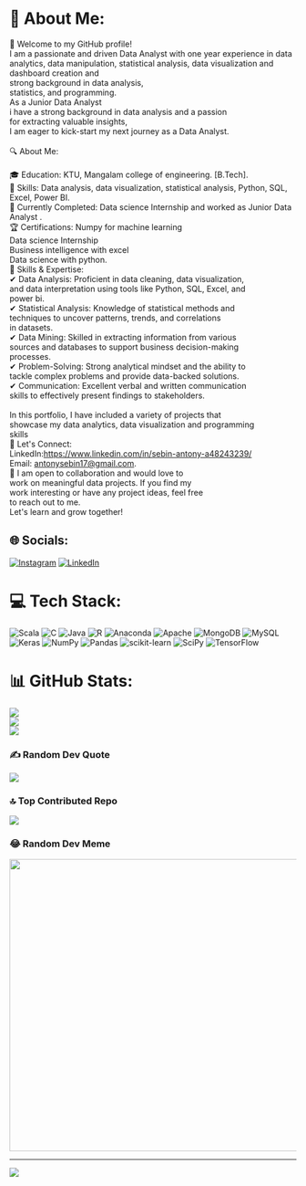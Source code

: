 # 💫 About Me:
👋 Welcome to my GitHub profile!<br> I am a passionate and driven Data Analyst  with one year experience in data analytics,
data manipulation, statistical analysis, data visualization and dashboard creation and <br>strong background in data analysis, <br>statistics, and programming.<br>As a Junior Data Analyst <br>i have a strong background in data analysis and a passion <br>for extracting valuable insights, <br>I am eager to kick-start my next journey as a Data Analyst.<br><br>🔍 About Me:<br><br>🎓 Education: KTU, Mangalam college of engineering. [B.Tech].<br>💼 Skills: Data analysis, data visualization, statistical analysis, Python, SQL, Excel, Power BI.<br>🌱 Currently Completed: Data science Internship and worked as Junior Data Analyst
.<br>🏆 Certifications: Numpy for machine learning<br> Data science Internship <br>Business intelligence with excel <br>  Data science with python.<br>🔬 Skills & Expertise:<br>✔ Data Analysis: Proficient in data cleaning, data visualization,<br> and data interpretation using tools like Python, SQL, Excel, and <br>power bi.<br>✔ Statistical Analysis: Knowledge of statistical methods and <br>techniques to uncover patterns, trends, and correlations<br> in datasets.<br>✔ Data Mining: Skilled in extracting information from various<br> sources and databases to support business decision-making<br> processes.<br>✔ Problem-Solving: Strong analytical mindset and the ability to<br> tackle complex problems and provide data-backed solutions.<br>✔ Communication: Excellent verbal and written communication<br> skills to effectively present findings to stakeholders.<br><br>In this portfolio, I have included a variety of projects that<br> showcase my data analytics, data visualization and programming<br>skills<br>📧 Let's Connect:<br>LinkedIn:https://www.linkedin.com/in/sebin-antony-a48243239/<br>Email: antonysebin17@gmail.com.<br>🤝 I am open to collaboration and would love to <br>work on meaningful data projects. If you find my <br>work interesting or have any project ideas, feel free <br>to reach out to me. <br>Let's learn and grow together!


## 🌐 Socials:
[![Instagram](https://img.shields.io/badge/Instagram-%23E4405F.svg?logo=Instagram&logoColor=white)](https://instagram.com/mr__sebs) [![LinkedIn](https://img.shields.io/badge/LinkedIn-%230077B5.svg?logo=linkedin&logoColor=white)](https://www.linkedin.com/in/antony-sebin/) 

# 💻 Tech Stack:
![Scala](https://img.shields.io/badge/scala-%23DC322F.svg?style=for-the-badge&logo=scala&logoColor=white) ![C](https://img.shields.io/badge/c-%2300599C.svg?style=for-the-badge&logo=c&logoColor=white) ![Java](https://img.shields.io/badge/java-%23ED8B00.svg?style=for-the-badge&logo=java&logoColor=white) ![R](https://img.shields.io/badge/r-%23276DC3.svg?style=for-the-badge&logo=r&logoColor=white) ![Anaconda](https://img.shields.io/badge/Anaconda-%2344A833.svg?style=for-the-badge&logo=anaconda&logoColor=white) ![Apache](https://img.shields.io/badge/apache-%23D42029.svg?style=for-the-badge&logo=apache&logoColor=white) ![MongoDB](https://img.shields.io/badge/MongoDB-%234ea94b.svg?style=for-the-badge&logo=mongodb&logoColor=white) ![MySQL](https://img.shields.io/badge/mysql-%2300f.svg?style=for-the-badge&logo=mysql&logoColor=white) ![Keras](https://img.shields.io/badge/Keras-%23D00000.svg?style=for-the-badge&logo=Keras&logoColor=white) ![NumPy](https://img.shields.io/badge/numpy-%23013243.svg?style=for-the-badge&logo=numpy&logoColor=white) ![Pandas](https://img.shields.io/badge/pandas-%23150458.svg?style=for-the-badge&logo=pandas&logoColor=white) ![scikit-learn](https://img.shields.io/badge/scikit--learn-%23F7931E.svg?style=for-the-badge&logo=scikit-learn&logoColor=white) ![SciPy](https://img.shields.io/badge/SciPy-%230C55A5.svg?style=for-the-badge&logo=scipy&logoColor=%white) ![TensorFlow](https://img.shields.io/badge/TensorFlow-%23FF6F00.svg?style=for-the-badge&logo=TensorFlow&logoColor=white)
# 📊 GitHub Stats:
![](https://github-readme-stats.vercel.app/api?username=antonysebin&theme=tokyonight&hide_border=false&include_all_commits=false&count_private=false)<br/>
![](https://github-readme-streak-stats.herokuapp.com/?user=antonysebin&theme=tokyonight&hide_border=false)<br/>
![](https://github-readme-stats.vercel.app/api/top-langs/?username=antonysebin&theme=tokyonight&hide_border=false&include_all_commits=false&count_private=false&layout=compact)

### ✍️ Random Dev Quote
![](https://quotes-github-readme.vercel.app/api?type=horizontal&theme=radical)

### 🔝 Top Contributed Repo
![](https://github-contributor-stats.vercel.app/api?username=antonysebin&limit=5&theme=dark&combine_all_yearly_contributions=true)

### 😂 Random Dev Meme
<img src="https://rm.up.railway.app/" width="512px"/>

---
[![](https://visitcount.itsvg.in/api?id=antonysebin&icon=0&color=0)](https://visitcount.itsvg.in)

<!-- Proudly created with GPRM ( https://gprm.itsvg.in ) -->
